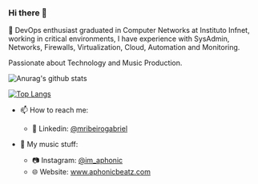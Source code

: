 ### Hi there 👋

🚀 DevOps enthusiast graduated in Computer Networks at Instituto Infnet, working in critical environments, I have experience with SysAdmin, Networks, Firewalls, Virtualization, Cloud, Automation and Monitoring.

Passionate about Technology and Music Production.

![Anurag's github stats](https://github-readme-stats.vercel.app/api?username=mribeirogabriel&show_icons=true&theme=dracula)

[![Top Langs](https://github-readme-stats.vercel.app/api/top-langs/?username=mribeirogabriel&layout=compact)](https://github.com/anuraghazra/github-readme-stats)

- 📫 How to reach me: 
    - 💼 Linkedin: [@mribeirogabriel](https://www.linkedin.com/in/mribeirogabriel/)

- 🎵 My music stuff:
    - 📷 Instagram: [@im_aphonic](https://instagram.com/im_aphonic/)
    - 🌐 Website: www.aphonicbeatz.com
